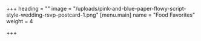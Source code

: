 +++
heading = ""
image = "/uploads/pink-and-blue-paper-flowy-script-style-wedding-rsvp-postcard-1.png"
[menu.main]
name = "Food Favorites"
weight = 4

+++
